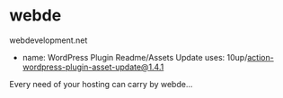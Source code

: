 # webde
webdevelopment.net
- name: WordPress Plugin Readme/Assets Update
  uses: 10up/action-wordpress-plugin-asset-update@1.4.1

Every need of your hosting can carry by webde...
